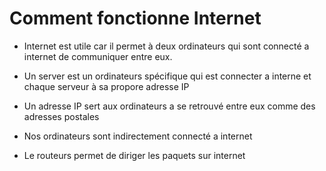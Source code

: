 # Comment fonctionne Internet

- Internet est utile car il permet à deux ordinateurs qui sont connecté a internet de communiquer entre eux.

- Un server est un ordinateurs spécifique qui est connecter a interne et chaque serveur à sa propore adresse IP

- Un adresse IP sert aux ordinateurs a se retrouvé entre eux comme des adresses postales

- Nos ordinateurs sont indirectement connecté a internet 

- Le routeurs permet de diriger les paquets sur internet 